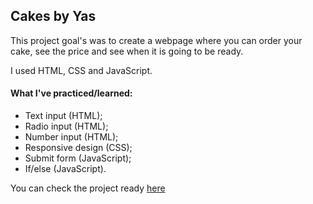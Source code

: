 ## Cakes by Yas

This project goal's was to create a webpage where you can order your cake, see the price and see when it is going to be ready. 

I used HTML, CSS and JavaScript.

#### What I've practiced/learned:
- Text input (HTML);
- Radio input (HTML);
- Number input (HTML);
- Responsive design (CSS);
- Submit form (JavaScript);
- If/else (JavaScript).

You can check the project ready [here](https://yasmingsdm.github.io/cakesbyYas/)


